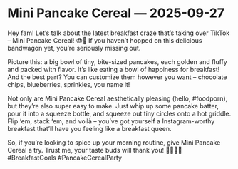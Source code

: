 # Mini Pancake Cereal — 2025-09-27

Hey fam! Let’s talk about the latest breakfast craze that’s taking over TikTok – Mini Pancake Cereal! 😍🥞 If you haven’t hopped on this delicious bandwagon yet, you’re seriously missing out.

Picture this: a big bowl of tiny, bite-sized pancakes, each golden and fluffy and packed with flavor. It’s like eating a bowl of happiness for breakfast! And the best part? You can customize them however you want – chocolate chips, blueberries, sprinkles, you name it!

Not only are Mini Pancake Cereal aesthetically pleasing (hello, #foodporn), but they’re also super easy to make. Just whip up some pancake batter, pour it into a squeeze bottle, and squeeze out tiny circles onto a hot griddle. Flip ‘em, stack ‘em, and voilà – you’ve got yourself a Instagram-worthy breakfast that’ll have you feeling like a breakfast queen.

So, if you’re looking to spice up your morning routine, give Mini Pancake Cereal a try. Trust me, your taste buds will thank you! 💁🏽‍♀️✨ #BreakfastGoals #PancakeCerealParty